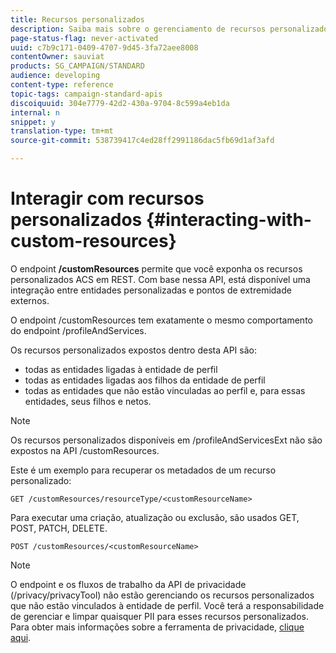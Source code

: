 ```yaml
---
title: Recursos personalizados
description: Saiba mais sobre o gerenciamento de recursos personalizados com APIs/
page-status-flag: never-activated
uuid: c7b9c171-0409-4707-9d45-3fa72aee8008
contentOwner: sauviat
products: SG_CAMPAIGN/STANDARD
audience: developing
content-type: reference
topic-tags: campaign-standard-apis
discoiquuid: 304e7779-42d2-430a-9704-8c599a4eb1da
internal: n
snippet: y
translation-type: tm+mt
source-git-commit: 538739417c4ed28ff2991186dac5fb69d1af3afd

---
```



# Interagir com recursos personalizados {#interacting-with-custom-resources}

O endpoint **/customResources** permite que você exponha os recursos personalizados ACS em REST. Com base nessa API, está disponível uma integração entre entidades personalizadas e pontos de extremidade externos.

O endpoint /customResources tem exatamente o mesmo comportamento do endpoint /profileAndServices.

Os recursos personalizados expostos dentro desta API são:

* todas as entidades ligadas à entidade de perfil
* todas as entidades ligadas aos filhos da entidade de perfil
* todas as entidades que não estão vinculadas ao perfil e, para essas entidades, seus filhos e netos.

>[!NOTE]
>Os recursos personalizados disponíveis em /profileAndServicesExt não são expostos na API /customResources.

Este é um exemplo para recuperar os metadados de um recurso personalizado:

```
GET /customResources/resourceType/<customResourceName>
```

Para executar uma criação, atualização ou exclusão, são usados GET, POST, PATCH, DELETE.

```
POST /customResources/<customResourceName>
```

>[!NOTE]
>O endpoint e os fluxos de trabalho da API de privacidade (/privacy/privacyTool) não estão gerenciando os recursos personalizados que não estão vinculados à entidade de perfil.
>Você terá a responsabilidade de gerenciar e limpar quaisquer PII para esses recursos personalizados. Para obter mais informações sobre a ferramenta de privacidade, [clique aqui](../../api/using/creating-a-privacy-request.md).

